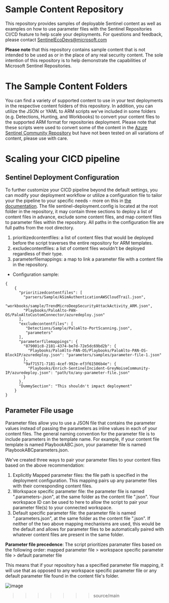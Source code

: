 # Sample Content Repository
This repository provides samples of deployable Sentinel content as well as examples on how to use parameter files with the Sentinel Repositories CI/CD feature to help scale your deployments. For questions and feedback, please contact [SentinelEcoDevs@microsoft.com](SentinelEcoDevs@microsoft.com) 

**Please note** that this repository contains sample content that is not intended to be used as or in the place of any real security content. The sole intention of this repository is to help demonstrate the capabilities of Microsoft Sentinel Repositories.

# The Sample Content Folders
You can find a variety of supported content to use in your test deployments in the respective content folders of this repository. In addition, you can utilize the JSON or YAML to ARM scripts we've included in some folders (e.g. Detections, Hunting, and Workbooks) to convert your content files to the supported ARM format for repositories deployment. Please note that these scripts were used to convert some of the content in the [Azure Sentinel Community Repository](https://github.com/Azure/Azure-Sentinel) but have not been tested on all variations of content, please use with care.

# Scaling your CICD pipeline
## Sentinel Deployment Configuration
To further customize your CICD pipeline beyond the default settings, you can modify your deployment workflow or utilize a configuration file to tailor your the pipeline to your specific needs - more on this in [the documentation](https://learn.microsoft.com/en-us/azure/sentinel/ci-cd-custom-deploy?tabs=github). 
The file sentinel-deployment.config is located at the root folder in the repository, it may contain three sections to deploy a list of content files in advance, exclude some content files, and map content files to parameter files within the repository. All paths in the configuration file are full paths from the root directory.
1. prioritizedcontentfiles: a list of content files that would be deployed before the script traverses the entire repository for ARM templates.
2. excludecontentfiles: a list of content files wouldn't be deployed regardless of their type.
3. parameterfilemappings: a map to link a parameter file with a content file in the repository.

* Configuration sample:
```
{
    {
      "prioritizedcontentfiles": [
        "parsers/Sample/ASimAuthenticationAWSCloudTrail.json",
        "workbooks/sample/TrendMicroDeepSecurityAttackActivity_ARM.json",
        "Playbooks/PaloAlto-PAN-OS/PaloAltoCustomConnector/azuredeploy.json"
      ], 
      "excludecontentfiles": [
         "Detections/Sample/PaloAlto-PortScanning.json",
         "parameters"
      ],
      "parameterfilemappings": {
        "879001c8-2181-4374-be7d-72e5dc69bd2b": {
          "Playbooks/PaloAlto-PAN-OS/Playbooks/PaloAlto-PAN-OS-BlockIP/azuredeploy.json": "parameters/samples/parameter-file-1.json"
        },
        "9af71571-7181-4cef-992e-ef3f61506b4e": {
          "Playbooks/Enrich-SentinelIncident-GreyNoiseCommunity-IP/azuredeploy.json": "path/to/any-parameter-file.json"
        }
      },
      "DummySection": "This shouldn't impact deployment"
    }
}
```

## Parameter File usage
Parameter files allow you to use a JSON file that contains the parameter values instead of passing the parameters as inline values in each of your content files. The general naming convention for the parameter file is to include parameters in the template name. For example, if your content file template is named PlaybookABC.json, your parameter file is named PlaybookABCparameters.json. 

We've created three ways to pair your parameter files to your content files based on the above recommendation:
1. Explicitly Mapped parameter files: the file path is specified in the deployment configuration. This mapping pairs up any parameter files with their corresponding content files. 
2. Workspace specific parameter file: the parameter file is named "<azurearmtemplate>.parameters-<workspaceId>.json", at the same folder as the content file "<azurearmtemplate>.json". Your workspace ID can be used to here to allow the script to pair your parameter file(s) to your connected workspace. 
3. Default specific parameter file: the parameter file is named "<azurearmtemplate>.parameters.json", at the same folder as the content file "<azurearmtemplate>.json". If neither of the two above mapping mechanisms are used, this would be the default and allows for parameter files to be automatically paired with whatever content files are present in the same folder.

**Parameter file precedence**: The script prioritizes paramater files based on the following order: 
mapped parameter file > workspace specific parameter file > default parameter file 

This means that if your repository has a specified parameter file mapping, it will use that as opposed to any workspace specific parameter file or any default parameter file found in the content file's folder.  

![image](https://user-images.githubusercontent.com/66967658/194126802-24b1c47e-2ab4-48cf-bcaf-50b48dde2cd2.png)

>>>>>>> source/main
